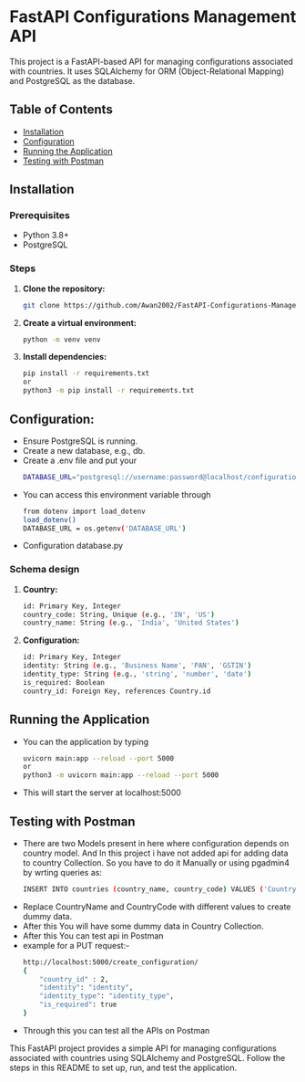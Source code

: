 # FastAPI Configurations Management API

This project is a FastAPI-based API for managing configurations associated with countries. It uses SQLAlchemy for ORM (Object-Relational Mapping) and PostgreSQL as the database.

## Table of Contents

- [Installation](#installation)
- [Configuration](#configuration)
- [Running the Application](#running-the-application)
- [Testing with Postman](#testing-with-postman)

## Installation

### Prerequisites

- Python 3.8+
- PostgreSQL

### Steps

1. **Clone the repository:**
   ```sh
   git clone https://github.com/Awan2002/FastAPI-Configurations-Management-API.git
2. **Create a virtual environment:**
    ```sh
    python -m venv venv
3. **Install dependencies:**
    ```sh
    pip install -r requirements.txt
    or
    python3 -m pip install -r requirements.txt
## Configuration:

- Ensure PostgreSQL is running.
- Create a new database, e.g., db.
- Create a .env file and put your 
    ```sh 
    DATABASE_URL="postgresql://username:password@localhost/configurations_db"
- You can access this environment variable through
    ```sh
    from dotenv import load_dotenv
    load_dotenv()
    DATABASE_URL = os.getenv('DATABASE_URL')
- Configuration database.py

### Schema design

1. **Country:**
   ```sh
   id: Primary Key, Integer
   country_code: String, Unique (e.g., 'IN', 'US')
   country_name: String (e.g., 'India', 'United States')

2. **Configuration:**
   ```sh
   id: Primary Key, Integer
   identity: String (e.g., 'Business Name', 'PAN', 'GSTIN')
   identity_type: String (e.g., 'string', 'number', 'date')
   is_required: Boolean
   country_id: Foreign Key, references Country.id


## Running the Application

- You can the application by typing 
    ```sh
    uvicorn main:app --reload --port 5000
    or
    python3 -m uvicorn main:app --reload --port 5000
- This will start the server at localhost:5000

## Testing with Postman

- There are two Models present in here where configuration depends on country model. And In this project i have not added api for adding data to country Collection. So you have to do it Manually or using pgadmin4 by wrting queries as:
    ```sh
    INSERT INTO countries (country_name, country_code) VALUES ('CountryName', 'CountryCode');
- Replace CountryName and CountryCode with different values to create dummy data.
- After this You will have some dummy data in Country Collection.
- After this You can test api in Postman
- example for a PUT request:- 
    ```sh
    http://localhost:5000/create_configuration/
    {
        "country_id" : 2,
        "identity": "identity",
        "identity_type": "identity_type",
        "is_required": true
    }
- Through this you can test all the APIs on Postman

This FastAPI project provides a simple API for managing configurations associated with countries using SQLAlchemy and PostgreSQL. Follow the steps in this README to set up, run, and test the application.
